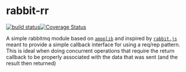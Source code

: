 # rabbit-rr

[![build status](https://secure.travis-ci.org/jcrugzz/rabbit-rr.svg)](http://travis-ci.org/jcrugzz/rabbit-rr)[![Coverage
Status](https://img.shields.io/coveralls/jcrugzz/rabbit-rr.svg)](https://coveralls.io/r/jcrugzz/rabbit-rr)

A simple rabbitmq module based on [`amqplib`][amqplib] and inspired by
[`rabbit.js`][rabbit.js] meant to provide a simple callback interface for using
a req/rep pattern. This is ideal when doing concurrent operations that require
the return callback to be properly associated with the data that was sent (and
the result then returned)

[amqplib]: https://github.com/squaremo/amqp.node
[rabbit.js]: https://github.com/squaremo/rabbit.js
